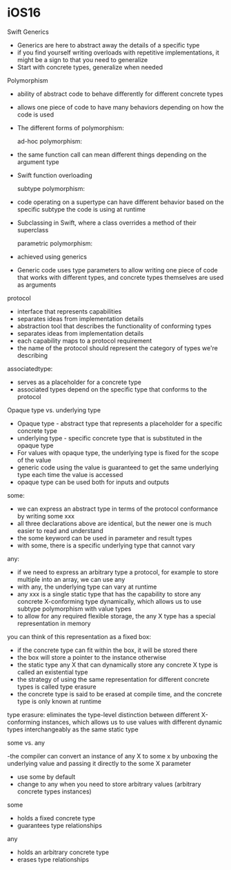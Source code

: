 # iOS16

Swift Generics

- Generics are here to abstract away the details of a specific type
- if you find yourself writing overloads with repetitive implementations, it might be a sign to that you need to generalize
- Start with concrete types, generalize when needed

Polymorphism

- ability of abstract code to behave differently for different concrete types
- allows one piece of code to have many behaviors depending on how the code is used
- The different forms of polymorphism:


  ad-hoc polymorphism: 
- the same function call can mean different things depending on the argument type
- Swift function overloading


  subtype polymorphism:
- code operating on a supertype can have different behavior based on the specific subtype the code is using at runtime
- Subclassing in Swift, where a class overrides a method of their superclass


  parametric polymorphism:
- achieved using generics
- Generic code uses type parameters to allow writing one piece of code that works with different types, and concrete types themselves are used as arguments

protocol

- interface that represents capabilities
- separates ideas from implementation details
- abstraction tool that describes the functionality of conforming types
- separates ideas from implementation details
- each capability maps to a protocol requirement
- the name of the protocol should represent the category of types we're describing


associatedtype:
- serves as a placeholder for a concrete type
- associated types depend on the specific type that conforms to the protocol


Opaque type vs. underlying type

- Opaque type - abstract type that represents a placeholder for a specific concrete type
- underlying type - specific concrete type that is substituted in the opaque type
- For values with opaque type, the underlying type is fixed for the scope of the value
- generic code using the value is guaranteed to get the same underlying type each time the value is accessed
- opaque type can be used both for inputs and outputs


some:

- we can express an abstract type in terms of the protocol conformance by writing some xxx
- all three declarations above are identical, but the newer one is much easier to read and understand
- the some keyword can be used in parameter and result types
- with some, there is a specific underlying type that cannot vary


any:

- if we need to express an arbitrary type a protocol, for example to store multiple into an array, we can use any
- with any, the underlying type can vary at runtime
- any xxx is a single static type that has the capability to store any concrete X-conforming type dynamically, which allows us to use subtype polymorphism with value types
- to allow for any required flexible storage, the any X type has a special representation in memory

you can think of this representation as a fixed box:
- if the concrete type can fit within the box, it will be stored there
- the box will store a pointer to the instance otherwise
- the static type any X that can dynamically store any concrete X type is called an existential type
- the strategy of using the same representation for different concrete types is called type erasure
- the concrete type is said to be erased at compile time, and the concrete type is only known at runtime


type erasure: 
eliminates the type-level distinction between different X-conforming instances, which allows us to use values with different dynamic types interchangeably as the same static type


some vs. any

-the compiler can convert an instance of any X to some x by unboxing the underlying value and passing it directly to the some X parameter
- use some by default
- change to any when you need to store arbitrary values (arbitrary concrete types instances)


some	                            
- holds a fixed concrete type     	
- guarantees type relationships   	

any
- holds an arbitrary concrete type
- erases type relationships
